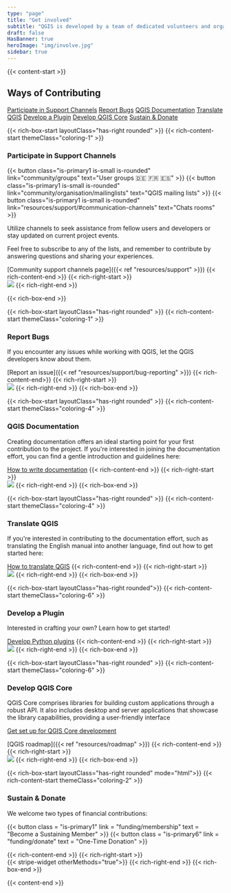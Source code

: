 ```yaml
---
type: "page"
title: "Get involved"
subtitle: "QGIS is developed by a team of dedicated volunteers and organizations. We aim to foster a welcoming community for people of all races, creeds, genders, and walks of life"
draft: false
HasBanner: true
heroImage: "img/involve.jpg"
sidebar: true
---
```

{{< content-start  >}}
## Ways of Contributing

[Participate in Support Channels](#participate-in-support-channels "scroll-on-page") [Report Bugs](#report-bugs "scroll-on-page") [QGIS Documentation](#qgis-documentation "scroll-on-page") [Translate QGIS](#translate-qgis "scroll-on-page") [Develop a Plugin](#develop-a-plugin "scroll-on-page") [Develop QGIS Core](#develop-qgis-core "scroll-on-page") [Sustain & Donate](#sustain--donate "scroll-on-page") 

{{< rich-box-start layoutClass="has-right rounded" >}}
{{< rich-content-start themeClass="coloring-1" >}}
### Participate in Support Channels

{{< button class="is-primary1 is-small is-rounded" link="community/groups" text="User groups 🇩🇪 🇫🇷 🇪🇸" >}} 
{{< button class="is-primary1 is-small is-rounded" link="community/organisation/mailinglists" text="QGIS mailing lists" >}} 
{{< button class="is-primary1 is-small is-rounded" link="resources/support/#communication-channels" text="Chats rooms" >}} 


Utilize channels to seek assistance from fellow users and developers or stay updated on current project events.

Feel free to subscribe to any of the lists, and remember to contribute by answering questions and sharing your experiences.

[Community support channels page]({{< ref "resources/support" >}})
{{< rich-content-end >}}
{{< rich-right-start >}}  
![](../img/Channels.jpg)
{{< rich-right-end >}}

{{< rich-box-end >}}

{{< rich-box-start layoutClass="has-right rounded" >}}
{{< rich-content-start themeClass="coloring-1" >}}
### Report Bugs

If you encounter any issues while working with QGIS, let the QGIS developers know about them.

[Report an issue]({{< ref "resources/support/bug-reporting" >}})
{{< rich-content-end>}}
{{< rich-right-start >}}  
![](../img/Bugs.jpg)
{{< rich-right-end >}}
{{< rich-box-end >}}

{{< rich-box-start layoutClass="has-right rounded" >}}
{{< rich-content-start themeClass="coloring-4" >}}
### QGIS Documentation

Creating documentation offers an ideal starting point for your first contribution to the project. If you're interested in joining the documentation effort, you can find a gentle introduction and guidelines here:

[How to write documentation](https://docs.qgis.org/latest/en/docs/documentation_guidelines/)
{{< rich-content-end >}}
{{< rich-right-start >}}  
![](../img/Documentation.jpg)
{{< rich-right-end >}}
{{< rich-box-end >}}

{{< rich-box-start layoutClass="has-right rounded" >}}
{{< rich-content-start themeClass="coloring-4" >}}
### Translate QGIS

If you're interested in contributing to the documentation effort, such as translating the English manual into another language, find out how to get started here:

[How to translate QGIS](https://docs.qgis.org/latest/en/docs/documentation_guidelines/do_translations.html )
{{< rich-content-end >}}
{{< rich-right-start >}}  
![](../img/Translate.jpg)
{{< rich-right-end >}}
{{< rich-box-end >}}

{{< rich-box-start layoutClass="has-right rounded">}}
{{< rich-content-start themeClass="coloring-6" >}}
### Develop a Plugin

Interested in crafting your own? Learn how to get started!

[Develop Python plugins](https://docs.qgis.org/latest/en/docs/pyqgis_developer_cookbook/index.html)
{{< rich-content-end >}}
{{< rich-right-start >}}  
![](../img/Plugin.jpg)
{{< rich-right-end >}}
{{< rich-box-end >}}

{{< rich-box-start layoutClass="has-right rounded" >}}
{{< rich-content-start themeClass="coloring-6" >}}
### Develop QGIS Core

QGIS Core comprises libraries for building custom applications through a robust API. It also includes desktop and server applications that showcase the library capabilities, providing a user-friendly interface

[Get set up for QGIS Core development](https://docs.qgis.org/latest/en/docs/developers_guide/index.html )

[QGIS roadmap]({{< ref "resources/roadmap" >}})
{{< rich-content-end >}}
{{< rich-right-start >}}  
![](../img/Core.jpg)
{{< rich-right-end >}}
{{< rich-box-end >}}

{{< rich-box-start layoutClass="has-right rounded" mode="html">}}
{{< rich-content-start themeClass="coloring-2" >}}
### Sustain & Donate

We welcome two types of financial contributions:

{{< button class = "is-primary1" link = "funding/membership" text = "Become a Sustaining Member" >}} 
{{< button class = "is-primary6" link = "funding/donate" text = "One-Time Donation" >}} 

{{< rich-content-end >}}
{{< rich-right-start >}}  
{{< stripe-widget otherMethods="true">}}
{{< rich-right-end >}}
{{< rich-box-end >}}


{{< content-end >}}
